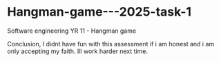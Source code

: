 # Hangman-game---2025-task-1
Software engineering YR 11 - Hangman game

Conclusion, I didnt have fun with this assessment if i am honest and i am only accepting my faith. Ill work harder
next time.
